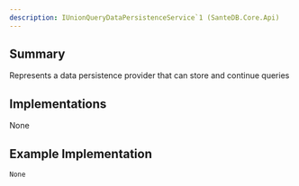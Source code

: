 ```yaml
---
description: IUnionQueryDataPersistenceService`1 (SanteDB.Core.Api)
---
```


## Summary
Represents a data persistence provider that can store and continue queries

## Implementations

None

## Example Implementation
```
None
```
